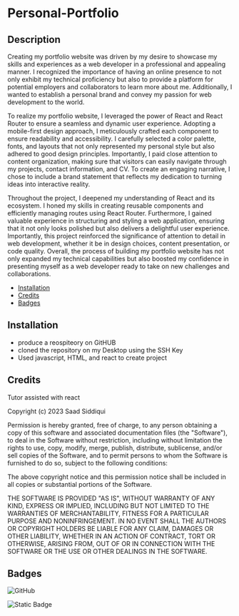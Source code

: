 # Personal-Portfolio
## Description
Creating my portfolio website was driven by my desire to showcase my skills and experiences as a web developer in a professional and appealing manner. I recognized the importance of having an online presence to not only exhibit my technical proficiency but also to provide a platform for potential employers and collaborators to learn more about me. Additionally, I wanted to establish a personal brand and convey my passion for web development to the world.

To realize my portfolio website, I leveraged the power of React and React Router to ensure a seamless and dynamic user experience. Adopting a mobile-first design approach, I meticulously crafted each component to ensure readability and accessibility. I carefully selected a color palette, fonts, and layouts that not only represented my personal style but also adhered to good design principles. Importantly, I paid close attention to content organization, making sure that visitors can easily navigate through my projects, contact information, and CV. To create an engaging narrative, I chose to include a brand statement that reflects my dedication to turning ideas into interactive reality.

Throughout the project, I deepened my understanding of React and its ecosystem. I honed my skills in creating reusable components and efficiently managing routes using React Router. Furthermore, I gained valuable experience in structuring and styling a web application, ensuring that it not only looks polished but also delivers a delightful user experience. Importantly, this project reinforced the significance of attention to detail in web development, whether it be in design choices, content presentation, or code quality. Overall, the process of building my portfolio website has not only expanded my technical capabilities but also boosted my confidence in presenting myself as a web developer ready to take on new challenges and collaborations.

- [Installation](#installation)
- [Credits](#credits)
- [Badges](#badges)

## Installation
- produce a reospiteory on GitHUB
- cloned the repository on my Desktop using the SSH Key
- Used javascript, HTML, and react to create project

## Credits
Tutor assisted with react


Copyright (c) 2023 Saad Siddiqui

Permission is hereby granted, free of charge, to any person obtaining a copy
of this software and associated documentation files (the "Software"), to deal
in the Software without restriction, including without limitation the rights
to use, copy, modify, merge, publish, distribute, sublicense, and/or sell
copies of the Software, and to permit persons to whom the Software is
furnished to do so, subject to the following conditions:

The above copyright notice and this permission notice shall be included in all
copies or substantial portions of the Software.

THE SOFTWARE IS PROVIDED "AS IS", WITHOUT WARRANTY OF ANY KIND, EXPRESS OR
IMPLIED, INCLUDING BUT NOT LIMITED TO THE WARRANTIES OF MERCHANTABILITY,
FITNESS FOR A PARTICULAR PURPOSE AND NONINFRINGEMENT. IN NO EVENT SHALL THE
AUTHORS OR COPYRIGHT HOLDERS BE LIABLE FOR ANY CLAIM, DAMAGES OR OTHER
LIABILITY, WHETHER IN AN ACTION OF CONTRACT, TORT OR OTHERWISE, ARISING FROM,
OUT OF OR IN CONNECTION WITH THE SOFTWARE OR THE USE OR OTHER DEALINGS IN THE
SOFTWARE.

## Badges
![GitHub](https://img.shields.io/github/license/mashape/apistatus)

![Static Badge](https://img.shields.io/badge/Thankyou_for_visiting-red)

